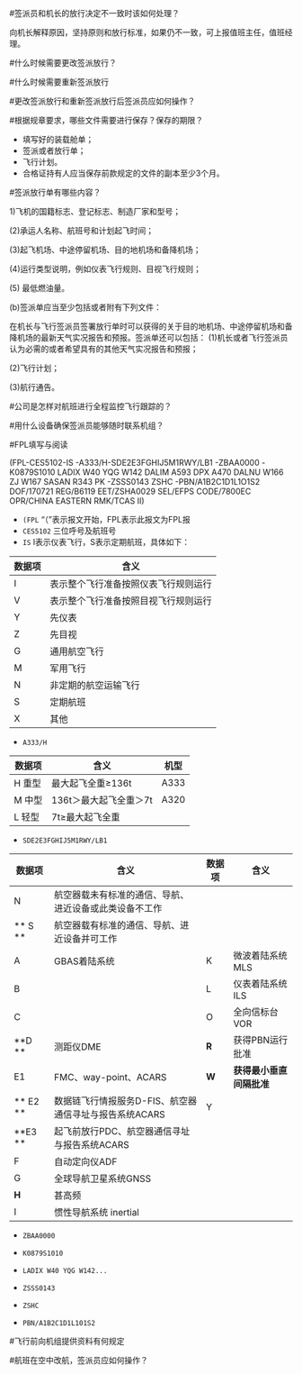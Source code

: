 #签派员和机长的放行决定不一致时该如何处理？

向机长解释原因，坚持原则和放行标准，如果仍不一致，可上报值班主任，值班经理。

#什么时候需要更改签派放行？

#什么时候需要重新签派放行

#更改签派放行和重新签派放行后签派员应如何操作？

#根据规章要求，哪些文件需要进行保存？保存的期限？

- 填写好的装载舱单；
- 签派或者放行单；
- 飞行计划。
- 合格证持有人应当保存前款规定的文件的副本至少3个月。

#签派放行单有哪些内容？

1)飞机的国籍标志、登记标志、制造厂家和型号；

(2)承运人名称、航班号和计划起飞时间；

(3)起飞机场、中途停留机场、目的地机场和备降机场；

(4)运行类型说明，例如仪表飞行规则、目视飞行规则；

(5) 最低燃油量。

(b)签派单应当至少包括或者附有下列文件：

在机长与飞行签派员签署放行单时可以获得的关于目的地机场、中途停留机场和备降机场的最新天气实况报告和预报。签派单还可以包括：
(1)机长或者飞行签派员认为必需的或者希望具有的其他天气实况报告和预报；

(2)飞行计划；

(3)航行通告。

#公司是怎样对航班进行全程监控飞行跟踪的？

#用什么设备确保签派员能够随时联系机组？

#FPL填写与阅读

(FPL-CES5102-IS
-A333/H-SDE2E3FGHIJ5M1RWY/LB1
-ZBAA0000
-K0879S1010 LADIX W40 YQG W142 DALIM A593 DPX A470 DALNU W166
 ZJ W167 SASAN R343 PK
-ZSSS0143 ZSHC
-PBN/A1B2C1D1L1O1S2 DOF/170721 REG/B6119
 EET/ZSHA0029
 SEL/EFPS CODE/7800EC OPR/CHINA EASTERN
 RMK/TCAS II)
 
*  `(FPL` “（”表示报文开始，FPL表示此报文为FPL报
* `CES5102` 三位呼号及航班号
*  `IS` I表示仪表飞行，S表示定期航班，具体如下：
 
| 数据项  | 含义                 |
| ---- | ------------------ |
| I    | 表示整个飞行准备按照仪表飞行规则运行 |
| V    | 表示整个飞行准备按照目视飞行规则运行 |
| Y    | 先仪表                   |
| Z    | 先目视                   |
| G    | 通用航空飞行             |
| M    | 军用飞行               |
| N    | 非定期的航空运输飞行         |
| S    | 定期航班               |
| X    | 其他                 |

* `A333/H` 

|数据项|含义|机型|
|----|----|----|
|H 重型|最大起飞全重≥136t |A333 |
|M 中型|136t＞最大起飞全重＞7t|A320|
|L 轻型|7t≥最大起飞全重||

* `SDE2E3FGHIJ5M1RWY/LB1`

| 数据项  | 含义                 |数据项|含义|
| ---- | ------------------ |---|---|
| N    | 航空器载未有标准的通信、导航、进近设备或此类设备不工作 |||
|** S **   | 航空器载有标准的通信、导航、进近设备并可工作 |||
| A    | GBAS着陆系统    |K|   微波着陆系统MLS            |
| B    |       |L|     仪表着陆系统ILS        |
| C    |         |O| 全向信标台VOR   |
| **D **   | 测距仪DME          |**R**| 获得PBN运行批准  |
| E1    | FMC、way-point、ACARS        |**W**|**获得最小垂直间隔批准**|
|** E2 **   | 数据链飞行情报服务D-FIS、航空器通信寻址与报告系统ACARS   |Y|   |
| **E3 **   | 起飞前放行PDC、航空器通信寻址与报告系统ACARS             ||    |
|F|自动定向仪ADF|||
|G|全球导航卫星系统GNSS|||
|**H**|甚高频|||
|I|惯性导航系统 inertial|||

* `ZBAA0000`

* `K0879S1010`

* `LADIX W40 YQG W142...`

* `ZSSS0143`

* `ZSHC`

* `PBN/A1B2C1D1L101S2`

 



#飞行前向机组提供资料有何规定

#航班在空中改航，签派员应如何操作？
